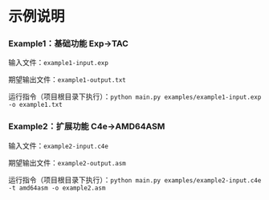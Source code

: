 # 示例说明

### Example1：基础功能 Exp→TAC

输入文件：`example1-input.exp`

期望输出文件：`example1-output.txt`

运行指令（项目根目录下执行）：`python main.py examples/example1-input.exp -o example1.txt`

### Example2：扩展功能 C4e→AMD64ASM

输入文件：`example2-input.c4e`

期望输出文件：`example2-output.asm`

运行指令（项目根目录下执行）：`python main.py examples/example2-input.c4e -t amd64asm -o example2.asm`

